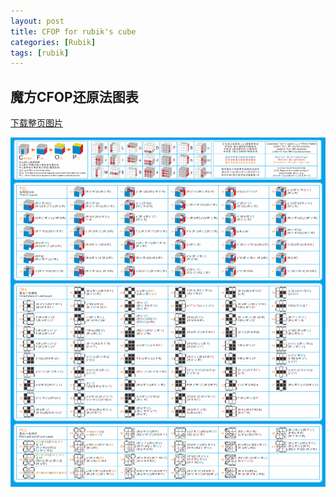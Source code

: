 ```yaml
---
layout: post
title: CFOP for rubik's cube
categories: [Rubik]
tags: [rubik]
---
```


## 魔方CFOP还原法图表

[下载整页图片](/images/rubik-cfop-dl.png)

![cfop](/images/rubik-cfop.png)
